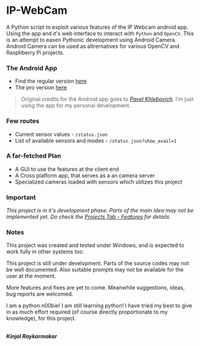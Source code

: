 # IP-WebCam
A Python script to exploit various features of the IP Webcam android app. Using the app and it's web interface to interact with ```Python``` and ```OpenCV```. This is an attempt to easen Pythonic development using Android Camera. Android Camera can be used as altrernatives for various OpenCV and Rasphberry Pi projects.

### The Android App
- Find the regular version [here](https://play.google.com/store/apps/details?id=com.pas.webcam&hl=en)
- The pro version [here](https://play.google.com/store/apps/details?id=com.pas.webcam.pro&hl=en)

> Original credits for the Android app goes to [*Pavel Khlebovich*](https://play.google.com/store/apps/developer?id=Pavel+Khlebovich). I'm just using the app for my personal development.

### Few routes
- Current sensor values - ```/status.json```
- List of available sensors and modes - ```/status.json?show_avail=1```

### A far-fetched Plan
- A GUI to use the features at the client end
- A Cross platform app, that serves as a an camera server
- Specialized cameras loaded with sensors which utilizes this project

### Important
*This project is in it's development phase. Parts of the main idea may not be implemented yet. Do check the [Projects Tab - Features](https://github.com/Kinjalrk2k/IP-WebCam/projects/1) for details.*

### Notes
This project was created and tested under Windows, and is expected to work fully in other systems too.

This project is still under development. Parts of the source codes may not be well documented.
Also suitable prompts may not be available for the user at the moment.

More features and fixes are yet to come. Meanwhile suggestions, ideas, bug reports are welcomed.

I am a python n00bie! I am still learning python! I have tried my best to give in as much effort required (of course directly proportionate to my knowledge), for this project.

<br>***Kinjal Raykarmakar***
